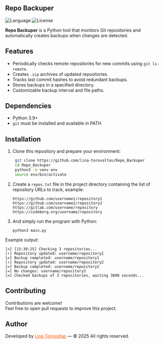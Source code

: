 ## Repo Backuper

![Language](https://img.shields.io/badge/language%20-%20Python-blue)
![License](https://img.shields.io/github/license/lina-torovoltas/KGB_Bot-telegram)</br>

**Repo Backuper** is a Python tool that monitors Git repositories and automatically creates backups when changes are detected.

## Features

- Periodically checks remote repositories for new commits using `git ls-remote`.
- Creates `.zip` archives of updated repositories.
- Tracks last commit hashes to avoid redundant backups.
- Stores backups in a specified directory.
- Customizable backup interval and file paths.

## Dependencies

- Python 3.9+
- `git` must be installed and available in PATH

## Installation

1. Clone this repository and prepare your environment:
   ```bash
    git clone https://github.com/lina-torovoltas/Repo_Backuper
    cd Repo_Backuper
    python3 -m venv env
    source env/bin/activate
   ```
2. Create a `repos.txt` file in the project directory containing the list of repository URLs to track, example:
    ```
    https://github.com/username1/repository1
    https://github.com/username2/repository2
    https://gitlab.com/username/repository
    https://codeberg.org/username/repository
    ```
3. And simply run the program with Python:
    ```
    python3 main.py
    ```

Example output:

```
[∞] [15:30:25] Checking 3 repositories...
[↑] Repository updated: username/repository1
[✔] Backup completed: username/repository1
[↑] Repository updated: username/repository2
[✔] Backup completed: username/repository2
[=] No changes: username/repository3
[∞] Checked backups of 3 repositories, waiting 3600 seconds...
```

## Contributing

Contributions are welcome!</br>
Feel free to open pull requests to improve this project.


## Author

Developed by <a href="https://github.com/lina-torovoltas" style="color:#ff4f00">Lina Torovoltas</a> — © 2025 All rights reserved.
